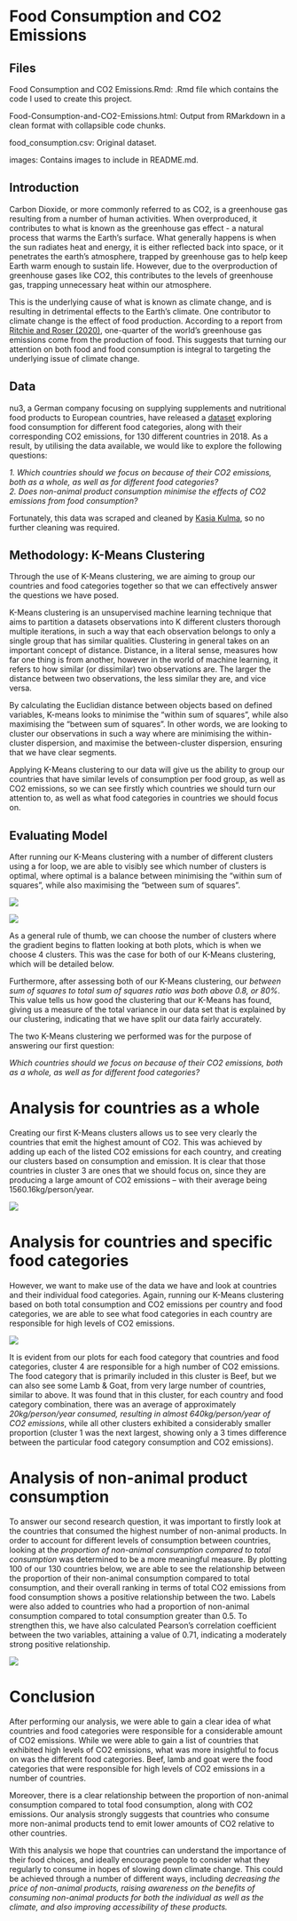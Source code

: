 # Food Consumption and CO2 Emissions

## Files

Food Consumption and CO2 Emissions.Rmd: .Rmd file which contains the code I used to create this project.

Food-Consumption-and-CO2-Emissions.html: Output from RMarkdown in a clean format with collapsible code chunks.

food_consumption.csv: Original dataset.

images: Contains images to include in README.md.

## Introduction

Carbon Dioxide, or more commonly referred to as CO2, is a greenhouse gas resulting from a number of human activities. When overproduced, it contributes to what is known as the greenhouse gas effect - a natural process that warms the Earth’s surface. What generally happens is when the sun radiates heat and energy, it is either reflected back into space, or it penetrates the earth’s atmosphere, trapped by greenhouse gas to help keep Earth warm enough to sustain life. However, due to the overproduction of greenhouse gases like CO2, this contributes to the levels of greenhouse gas, trapping unnecessary heat within our atmosphere.

This is the underlying cause of what is known as climate change, and is resulting in detrimental effects to the Earth’s climate. One contributor to climate change is the effect of food production. According to a report from [Ritchie and Roser (2020)](https://ourworldindata.org/environmental-impacts-of-food), one-quarter of the world’s greenhouse gas emissions come from the production of food. This suggests that turning our attention on both food and food consumption is integral to targeting the underlying issue of climate change.

## Data

nu3, a German company focusing on supplying supplements and nutritional food products to European countries, have released a [dataset](https://www.nu3.de/blogs/nutrition/food-carbon-footprint-index-2018) exploring food consumption for different food categories, along with their corresponding CO2 emissions, for 130 different countries in 2018. As a result, by utilising the data available, we would like to explore the following questions:

*1. Which countries should we focus on because of their CO2 emissions, both as a whole, as well as for different food categories?*  
*2. Does non-animal product consumption minimise the effects of CO2 emissions from food consumption?*

Fortunately, this data was scraped and cleaned by [Kasia Kulma](https://r-tastic.co.uk/post/from-messy-to-tidy/), so no further cleaning was required.

## Methodology: K-Means Clustering

Through the use of K-Means clustering, we are aiming to group our countries and food categories together so that we can effectively answer the questions we have posed.

K-Means clustering is an unsupervised machine learning technique that aims to partition a datasets observations into K different clusters thorough multiple iterations, in such a way that each observation belongs to only a single group that has similar qualities. Clustering in general takes on an important concept of distance. Distance, in a literal sense, measures how far one thing is from another, however in the world of machine learning, it refers to how similar (or dissimilar) two observations are. The larger the distance between two observations, the less similar they are, and vice versa.

By calculating the Euclidian distance between objects based on defined variables, K-means looks to minimise the “within sum of squares”, while also maximising the “between sum of squares”. In other words, we are looking to cluster our observations in such a way where are minimising the within-cluster dispersion, and maximise the between-cluster dispersion, ensuring that we have clear segments.

Applying K-Means clustering to our data will give us the ability to group our countries that have similar levels of consumption per food group, as well as CO2 emissions, so we can see firstly which countries we should turn our attention to, as well as what food categories in countries we should focus on.

## Evaluating Model

After running our K-Means clustering with a number of different clusters using a for loop, we are able to visibly see which number of clusters is optimal, where optimal is a balance between minimising the “within sum of squares”, while also maximising the “between sum of squares”.

![](/images/cluster_evaluation_1.png)

![](/images/cluster_evaluation_2.png)

As a general rule of thumb, we can choose the number of clusters where the gradient begins to flatten looking at both plots, which is when we choose 4 clusters. This was the case for both of our K-Means clustering, which will be detailed below.

Furthermore, after assessing both of our K-Means clustering, our *between sum of squares to total sum of squares ratio was both above 0.8, or 80%*. This value tells us how good the clustering that our K-Means has found, giving us a measure of the total variance in our data set that is explained by our clustering, indicating that we have split our data fairly accurately.

The two K-Means clustering we performed was for the purpose of answering our first question:

*Which countries should we focus on because of their CO2 emissions, both as a whole, as well as for different food categories?*

# Analysis for countries as a whole

Creating our first K-Means clusters allows us to see very clearly the countries that emit the highest amount of CO2. This was achieved by adding up each of the listed CO2 emissions for each country, and creating our clusters based on consumption and emission. It is clear that those countries in cluster 3 are ones that we should focus on, since they are producing a large amount of CO2 emissions – with their average being 1560.16kg/person/year.

![](/images/cluster_graph_1.png)

# Analysis for countries and specific food categories

However, we want to make use of the data we have and look at countries and their individual food categories. Again, running our K-Means clustering based on both total consumption and CO2 emissions per country and food categories, we are able to see what food categories in each country are responsible for high levels of CO2 emissions.

![](/images/cluster_graph_2.png)

It is evident from our plots for each food category that countries and food categories, cluster 4 are responsible for a high number of CO2 emissions. The food category that is primarily included in this cluster is Beef, but we can also see some Lamb & Goat, from very large number of countries, similar to above. It was found that in this cluster, for each country and food category combination,
there was an average of approximately *20kg/person/year consumed, resulting in almost 640kg/person/year of CO2 emissions*, while all other clusters exhibited a considerably smaller proportion (cluster 1 was the next largest, showing only a 3 times difference between the particular food category consumption and CO2 emissions).

# Analysis of non-animal product consumption

To answer our second research question, it was important to firstly look at the countries that consumed the highest number of non-animal products. In order to account for different levels of consumption between countries, looking at the *proportion of non-animal consumption compared to total consumption* was determined to be a more meaningful measure. By plotting 100 of our 130 countries below, we are able to see the relationship between the proportion of their non-animal consumption compared to total consumption, and their overall ranking in terms of total CO2 emissions from food consumption shows a positive relationship between the two. Labels were also added to countries who had a proportion of non-animal consumption compared to total consumption greater than 0.5. To strengthen this, we have also calculated Pearson’s correlation coefficient between the two variables, attaining a value of 0.71, indicating a moderately strong positive relationship.

![](/images/graph_3.png)

# Conclusion

After performing our analysis, we were able to gain a clear idea of what countries and food categories were responsible for a considerable amount of CO2 emissions. While we were able to gain a list of countries that exhibited high levels of CO2 emissions, what was more insightful to focus on was the different food categories. Beef, lamb and goat were the food categories that were responsible for high levels of CO2 emissions in a number of countries.

Moreover, there is a clear relationship between the proportion of non-animal consumption compared to total food consumption, along with CO2 emissions. Our analysis strongly suggests that countries who consume more non-animal products tend to emit lower amounts of CO2 relative to other countries.

With this analysis we hope that countries can understand the importance of their food choices, and ideally encourage people to consider what they regularly to consume in hopes of slowing down climate change. This could be achieved through a number of different ways, including *decreasing the price of non-animal products, raising awareness on the benefits of consuming non-animal products for both the individual as well as the climate, and also improving accessibility of these products.*
